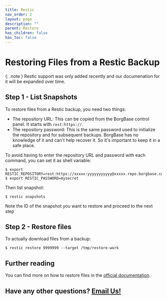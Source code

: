```yaml
---
title: Restic
nav_order: 2
layout: page
description: ""
parent: Restore
has_children: false
has_toc: false
---
```


# Restoring Files from a Restic Backup

{: .note }
Restic support was only added recently and our documenation for it will be expanded over time.

## Step 1 - List Snapshots

To restore files from a Restic backup, you need two things:

- The repository URL: This can be copied from the BorgBase control panel. It starts with `rest:https://`.
- The repository password: This is the same password used to initialize the repository and for subsequent backups. BorgBase has no knowledge of it and can't help recover it. So it's important to keep it in a safe place.

To avoid having to enter the repository URL and password with each command, you can set it as shell variable:

```
$ export RESTIC_REPOSITORY=rest:https://xxxxx:yyyyyyyyyyy@xxxxx.repo.borgbase.com
$ export RESTIC_PASSWORD=mysecret
```

Then list snapshot:
```
$ restic snapshots
```

Note the ID of the snapshot you want to restore and proceed to the next step

## Step 2 - Restore files

To actually download files from a backup:
```
$ restic restore 9999999 --target /tmp/restore-work
```


## Further reading

You can find more on how to restore files in the [official documentation](https://restic.readthedocs.io/en/stable/).

## Have any other questions? [Email Us!](mailto:hello@borgbase.com)